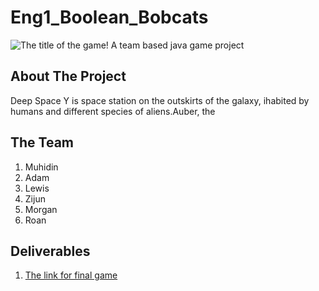 # Eng1_Boolean_Bobcats
![The title of the game!](https://github.com/muhidinmo/Eng1_Boolean_Bobcats/blob/master/TestGame/core/assets/Sprites/Menu/Title.png "The title of the game")
A team based java game project

## About The Project
Deep Space Y is space station on the outskirts of the galaxy, ihabited by humans and different species of aliens.Auber, the 
## The Team
1. Muhidin 
2. Adam
3. Lewis
4. Zijun
5. Morgan
6. Roan

## Deliverables
1. [The link for final game](https://github.com/muhidinmo/Eng1_Boolean_Bobcats/tree/FinalGame)

